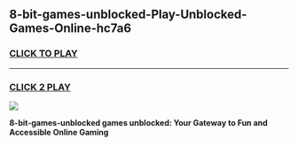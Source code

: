 
## 8-bit-games-unblocked-Play-Unblocked-Games-Online-hc7a6
<h3>
<a href="https://premium76.site?title=8-bit-games-unblocked&ref=24A">CLICK TO PLAY</a></h3>
<hr>

<h3>
<a href="https://premium76.site?title=8-bit-games-unblocked&ref=24A">CLICK 2 PLAY</a>
  
</h3>

<a href="https://premium76.site?title=8-bit-games-unblocked&ref=24A"><img src="https://clearcache.store/games.png"></a>


**8-bit-games-unblocked games unblocked: Your Gateway to Fun and Accessible Online Gaming**

